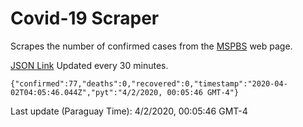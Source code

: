 # Covid-19 Scraper

Scrapes the number of confirmed cases from the [MSPBS](https://www.mspbs.gov.py/covid-19.php) web page.

[JSON Link](https://jmayalag.github.io/covid19-scrape/cases.json)
Updated every 30 minutes.
```
{"confirmed":77,"deaths":0,"recovered":0,"timestamp":"2020-04-02T04:05:46.044Z","pyt":"4/2/2020, 00:05:46 GMT-4"}
```
Last update (Paraguay Time): 4/2/2020, 00:05:46 GMT-4